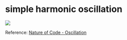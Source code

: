 # simple harmonic oscillation

<img src ="https://media.giphy.com/media/l3V0G6rYt2ZIvVBew/giphy.gif"/>

Reference: <a href="http://natureofcode.com/book/chapter-3-oscillation/">Nature of Code - Oscillation</a>
